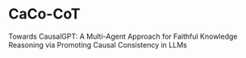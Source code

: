 # CaCo-CoT
Towards CausalGPT: A Multi-Agent Approach for Faithful Knowledge Reasoning via Promoting Causal Consistency in LLMs
